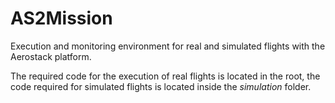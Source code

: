 # AS2Mission
Execution and monitoring environment for real and simulated flights with the Aerostack platform.

The required code for the execution of real flights is located in the root, the code required for simulated flights is located inside the _simulation_ folder.

